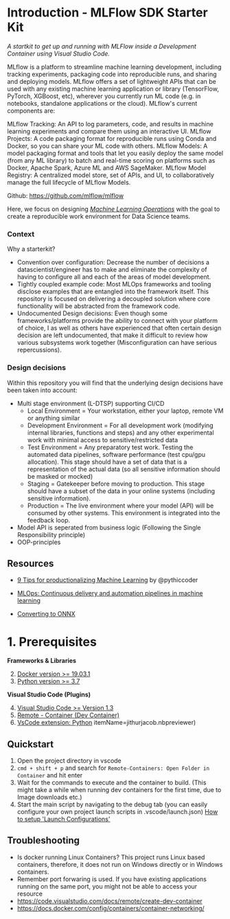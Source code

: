 
# Introduction - MLFlow SDK Starter Kit

*A startkit to get up and running with MLFlow inside a Development Container using Visual Studio Code.*

MLflow is a platform to streamline machine learning development, including tracking experiments, packaging code into reproducible runs, and sharing and deploying models. MLflow offers a set of lightweight APIs that can be used with any existing machine learning application or library (TensorFlow, PyTorch, XGBoost, etc), wherever you currently run ML code (e.g. in notebooks, standalone applications or the cloud). MLflow's current components are:

MLflow Tracking: An API to log parameters, code, and results in machine learning experiments and compare them using an interactive UI.
MLflow Projects: A code packaging format for reproducible runs using Conda and Docker, so you can share your ML code with others.
MLflow Models: A model packaging format and tools that let you easily deploy the same model (from any ML library) to batch and real-time scoring on platforms such as Docker, Apache Spark, Azure ML and AWS SageMaker.
MLflow Model Registry: A centralized model store, set of APIs, and UI, to collaboratively manage the full lifecycle of MLflow Models.

Github: https://github.com/mlflow/mlflow

Here, we focus on designing  [*Machine Learning Operations*](https://azure.microsoft.com/en-us/services/machine-learning/mlops/#features) with the goal to create a reproducible work environment for Data Science teams.

### Context
Why a starterkit?

-   Convention over configuration: Decrease the number of decisions a datascientist/engineer has to make and eliminate the complexity of having to configure all and each of the areas of model development.
-   Tightly coupled example code: Most MLOps frameworks and tooling disclose examples that are entangled into the framework itself. This repository is focused on delivering a decoupled solution where core functionality will be abstracted from the framework code.
-   Undocumented Design decisions: Even though some frameworks/platforms provide the ability to connect with your platform of choice, I as well as others have experienced that often certain design decision are left undocumented, that make it difficult to review how various subsystems work together (Misconfiguration can have serious repercussions).

### [](https://github.com/daved-net/Starterkit.MLFlow/blob/main/README.md#design-decisions)Design decisions

Within this repository you will find that the underlying design decisions have been taken into account:

-   Multi stage environment (L-DTSP) supporting CI/CD
    -   Local Environment = Your workstation, either your laptop, remote VM or anything similar
    -   Development Environment = For all development work (modifying internal libraries, functions and steps) and any other experimental work with minimal access to sensitive/restricted data
    -   Test Environment = Any preparatory test work. Testing the automated data pipelines, software performance (test cpu/gpu allocation). This stage should have a set of data that is a representation of the actual data (so all sensitive information should be masked or mocked)
    -   Staging = Gatekeeper before moving to production. This stage should have a subset of the data in your online systems (including sensitive information).
    -   Production = The live environment where your model (API) will be consumed by other systems. This environment is integrated into the feedback loop.
-   Model API is seperated from business logic (Following the Single Responsibility principle)
-   OOP-principles

## Resources

 -  [9 Tips for productionalizing Machine Learning](https://medium.com/microsoftazure/9-advanced-tips-for-production-machine-learning-6bbdebf49a6f) by @pythiccoder 
 - [MLOps: Continuous delivery and automation pipelines in machine learning](https://cloud.google.com/architecture/mlops-continuous-delivery-and-automation-pipelines-in-machine-learning)

 - [Converting to ONNX](https://github.com/onnx/tutorials#converting-to-onnx-format)

# 1. Prerequisites

**Frameworks & Libraries**

2. [Docker version >= 19.03.1](https://docs.docker.com/docker-for-windows/install/)
3. [Python version >= 3.7](https://www.python.org/downloads/)  

**Visual Studio Code (Plugins)**

4. [Visual Studio Code >= Version 1.3](https://code.visualstudio.com/docs)
5. [Remote - Container (Dev Container)](https://marketplace.visualstudio.com/items?itemName=ms-vscode-remote.remote-containers)
6. [VsCode extension: Python](https://marketplace.visualstudio.com/itemsitemName=ms-python.python) 
itemName=jithurjacob.nbpreviewer)

## Quickstart 

1. Open the project directory in vscode 
2. `cmd + shift + p` and search for `Remote-Containers: Open Folder in Container` and hit enter
3. Wait for the commands to execute and the container to build. (This might take a while when running dev containers for the first time, due to Image downloads etc.)
4. Start the main script by navigating to the debug tab (you can easily configure your own project launch scripts in .vscode/launch.json) [How to setup 'Launch Configurations'](https://code.visualstudio.com/docs/editor/debugging#_launch-configurations)

## Troubleshooting

*  Is docker running Linux Containers? This project runs Linux based containers, therefore, it does not run on Windows directly or in Windows containers.
*  Remember port forwaring is used. If you have existing applications running on the same port, you might not be able to access your resource
* https://code.visualstudio.com/docs/remote/create-dev-container
* https://docs.docker.com/config/containers/container-networking/
    

